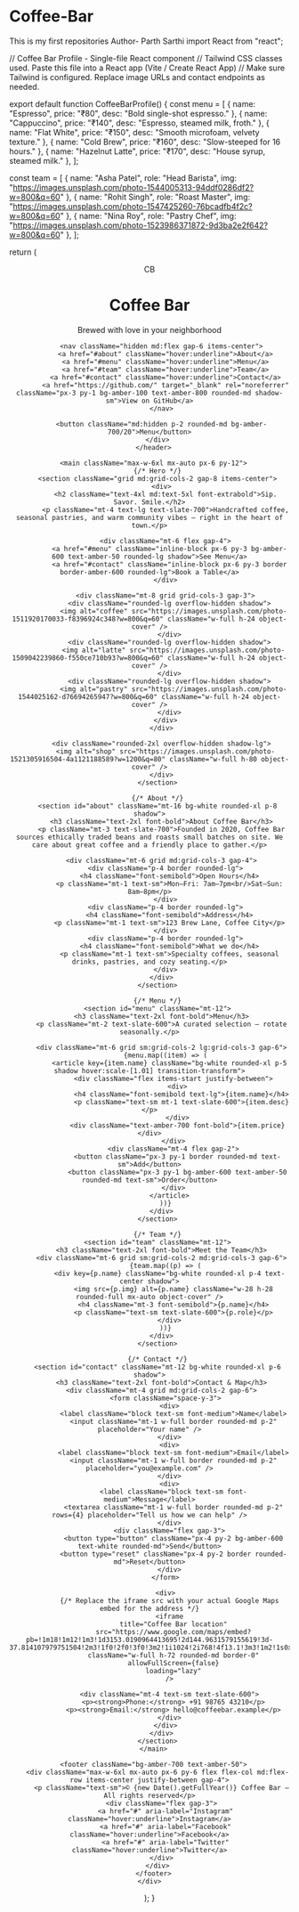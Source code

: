 # Coffee-Bar
This is my first repositories
Author- Parth Sarthi
import React from "react";

// Coffee Bar Profile - Single-file React component
// Tailwind CSS classes used. Paste this file into a React app (Vite / Create React App)
// Make sure Tailwind is configured. Replace image URLs and contact endpoints as needed.

export default function CoffeeBarProfile() {
  const menu = [
    { name: "Espresso", price: "₹80", desc: "Bold single-shot espresso." },
    { name: "Cappuccino", price: "₹140", desc: "Espresso, steamed milk, froth." },
    { name: "Flat White", price: "₹150", desc: "Smooth microfoam, velvety texture." },
    { name: "Cold Brew", price: "₹160", desc: "Slow-steeped for 16 hours." },
    { name: "Hazelnut Latte", price: "₹170", desc: "House syrup, steamed milk." },
  ];

  const team = [
    { name: "Asha Patel", role: "Head Barista", img: "https://images.unsplash.com/photo-1544005313-94ddf0286df2?w=800&q=60" },
    { name: "Rohit Singh", role: "Roast Master", img: "https://images.unsplash.com/photo-1547425260-76bcadfb4f2c?w=800&q=60" },
    { name: "Nina Roy", role: "Pastry Chef", img: "https://images.unsplash.com/photo-1523986371872-9d3ba2e2f642?w=800&q=60" },
  ];

  return (
    <div className="min-h-screen bg-amber-50 text-slate-800">
      <header className="bg-amber-600 text-amber-50">
        <div className="max-w-6xl mx-auto px-6 py-6 flex items-center justify-between">
          <div className="flex items-center gap-4">
            <div className="w-12 h-12 rounded-full bg-amber-100 flex items-center justify-center text-amber-700 font-bold">CB</div>
            <div>
              <h1 className="text-xl font-extrabold leading-none">Coffee Bar</h1>
              <p className="text-sm opacity-90">Brewed with love in your neighborhood</p>
            </div>
          </div>

          <nav className="hidden md:flex gap-6 items-center">
            <a href="#about" className="hover:underline">About</a>
            <a href="#menu" className="hover:underline">Menu</a>
            <a href="#team" className="hover:underline">Team</a>
            <a href="#contact" className="hover:underline">Contact</a>
            <a href="https://github.com/" target="_blank" rel="noreferrer" className="px-3 py-1 bg-amber-100 text-amber-800 rounded-md shadow-sm">View on GitHub</a>
          </nav>

          <button className="md:hidden p-2 rounded-md bg-amber-700/20">Menu</button>
        </div>
      </header>

      <main className="max-w-6xl mx-auto px-6 py-12">
        {/* Hero */}
        <section className="grid md:grid-cols-2 gap-8 items-center">
          <div>
            <h2 className="text-4xl md:text-5xl font-extrabold">Sip. Savor. Smile.</h2>
            <p className="mt-4 text-lg text-slate-700">Handcrafted coffee, seasonal pastries, and warm community vibes — right in the heart of town.</p>

            <div className="mt-6 flex gap-4">
              <a href="#menu" className="inline-block px-6 py-3 bg-amber-600 text-amber-50 rounded-lg shadow">See Menu</a>
              <a href="#contact" className="inline-block px-6 py-3 border border-amber-600 rounded-lg">Book a Table</a>
            </div>

            <div className="mt-8 grid grid-cols-3 gap-3">
              <div className="rounded-lg overflow-hidden shadow">
                <img alt="coffee" src="https://images.unsplash.com/photo-1511920170033-f8396924c348?w=800&q=60" className="w-full h-24 object-cover" />
              </div>
              <div className="rounded-lg overflow-hidden shadow">
                <img alt="latte" src="https://images.unsplash.com/photo-1509042239860-f550ce710b93?w=800&q=60" className="w-full h-24 object-cover" />
              </div>
              <div className="rounded-lg overflow-hidden shadow">
                <img alt="pastry" src="https://images.unsplash.com/photo-1544025162-d76694265947?w=800&q=60" className="w-full h-24 object-cover" />
              </div>
            </div>
          </div>

          <div className="rounded-2xl overflow-hidden shadow-lg">
            <img alt="shop" src="https://images.unsplash.com/photo-1521305916504-4a1121188589?w=1200&q=80" className="w-full h-80 object-cover" />
          </div>
        </section>

        {/* About */}
        <section id="about" className="mt-16 bg-white rounded-xl p-8 shadow">
          <h3 className="text-2xl font-bold">About Coffee Bar</h3>
          <p className="mt-3 text-slate-700">Founded in 2020, Coffee Bar sources ethically traded beans and roasts small batches on site. We care about great coffee and a friendly place to gather.</p>

          <div className="mt-6 grid md:grid-cols-3 gap-4">
            <div className="p-4 border rounded-lg">
              <h4 className="font-semibold">Open Hours</h4>
              <p className="mt-1 text-sm">Mon–Fri: 7am–7pm<br/>Sat–Sun: 8am–8pm</p>
            </div>
            <div className="p-4 border rounded-lg">
              <h4 className="font-semibold">Address</h4>
              <p className="mt-1 text-sm">123 Brew Lane, Coffee City</p>
            </div>
            <div className="p-4 border rounded-lg">
              <h4 className="font-semibold">What we do</h4>
              <p className="mt-1 text-sm">Specialty coffees, seasonal drinks, pastries, and cozy seating.</p>
            </div>
          </div>
        </section>

        {/* Menu */}
        <section id="menu" className="mt-12">
          <h3 className="text-2xl font-bold">Menu</h3>
          <p className="mt-2 text-slate-600">A curated selection — rotate seasonally.</p>

          <div className="mt-6 grid sm:grid-cols-2 lg:grid-cols-3 gap-6">
            {menu.map((item) => (
              <article key={item.name} className="bg-white rounded-xl p-5 shadow hover:scale-[1.01] transition-transform">
                <div className="flex items-start justify-between">
                  <div>
                    <h4 className="font-semibold text-lg">{item.name}</h4>
                    <p className="text-sm mt-1 text-slate-600">{item.desc}</p>
                  </div>
                  <div className="text-amber-700 font-bold">{item.price}</div>
                </div>
                <div className="mt-4 flex gap-2">
                  <button className="px-3 py-1 border rounded-md text-sm">Add</button>
                  <button className="px-3 py-1 bg-amber-600 text-amber-50 rounded-md text-sm">Order</button>
                </div>
              </article>
            ))}
          </div>
        </section>

        {/* Team */}
        <section id="team" className="mt-12">
          <h3 className="text-2xl font-bold">Meet the Team</h3>
          <div className="mt-6 grid sm:grid-cols-2 md:grid-cols-3 gap-6">
            {team.map((p) => (
              <div key={p.name} className="bg-white rounded-xl p-4 text-center shadow">
                <img src={p.img} alt={p.name} className="w-28 h-28 rounded-full mx-auto object-cover" />
                <h4 className="mt-3 font-semibold">{p.name}</h4>
                <p className="text-sm text-slate-600">{p.role}</p>
              </div>
            ))}
          </div>
        </section>

        {/* Contact */}
        <section id="contact" className="mt-12 bg-white rounded-xl p-6 shadow">
          <h3 className="text-2xl font-bold">Contact & Map</h3>
          <div className="mt-4 grid md:grid-cols-2 gap-6">
            <form className="space-y-3">
              <div>
                <label className="block text-sm font-medium">Name</label>
                <input className="mt-1 w-full border rounded-md p-2" placeholder="Your name" />
              </div>
              <div>
                <label className="block text-sm font-medium">Email</label>
                <input className="mt-1 w-full border rounded-md p-2" placeholder="you@example.com" />
              </div>
              <div>
                <label className="block text-sm font-medium">Message</label>
                <textarea className="mt-1 w-full border rounded-md p-2" rows={4} placeholder="Tell us how we can help" />
              </div>
              <div className="flex gap-3">
                <button type="button" className="px-4 py-2 bg-amber-600 text-white rounded-md">Send</button>
                <button type="reset" className="px-4 py-2 border rounded-md">Reset</button>
              </div>
            </form>

            <div>
              {/* Replace the iframe src with your actual Google Maps embed for the address */}
              <iframe
                title="Coffee Bar location"
                src="https://www.google.com/maps/embed?pb=!1m18!1m12!1m3!1d3153.0190964413695!2d144.9631579155619!3d-37.814107979751504!2m3!1f0!2f0!3f0!3m2!1i1024!2i768!4f13.1!3m3!1m2!1s0x6ad65d43f2f3b7c1%3A0x2a0c3f2f0f3b7c1!2sFederation%20Square!5e0!3m2!1sen!2sin!4v1600000000000!5m2!1sen!2sin"
                className="w-full h-72 rounded-md border-0"
                allowFullScreen={false}
                loading="lazy"
              />

              <div className="mt-4 text-sm text-slate-600">
                <p><strong>Phone:</strong> +91 98765 43210</p>
                <p><strong>Email:</strong> hello@coffeebar.example</p>
              </div>
            </div>
          </div>
        </section>
      </main>

      <footer className="bg-amber-700 text-amber-50">
        <div className="max-w-6xl mx-auto px-6 py-6 flex flex-col md:flex-row items-center justify-between gap-4">
          <p className="text-sm">© {new Date().getFullYear()} Coffee Bar — All rights reserved</p>
          <div className="flex gap-3">
            <a href="#" aria-label="Instagram" className="hover:underline">Instagram</a>
            <a href="#" aria-label="Facebook" className="hover:underline">Facebook</a>
            <a href="#" aria-label="Twitter" className="hover:underline">Twitter</a>
          </div>
        </div>
      </footer>
    </div>
  );
}
